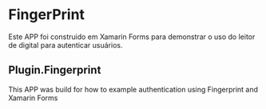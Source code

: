 # FingerPrint

Este APP foi construido em Xamarin Forms para demonstrar o uso do leitor de digital para autenticar usuários.

## Plugin.Fingerprint

This APP was build for how to example authentication using Fingerprint and Xamarin Forms